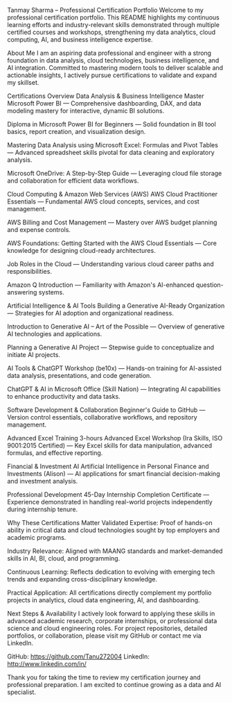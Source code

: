 Tanmay Sharma – Professional Certification Portfolio
Welcome to my professional certification portfolio. This README highlights my continuous learning efforts and industry-relevant skills demonstrated through multiple certified courses and workshops, strengthening my data analytics, cloud computing, AI, and business intelligence expertise.

About Me
I am an aspiring data professional and engineer with a strong foundation in data analysis, cloud technologies, business intelligence, and AI integration. Committed to mastering modern tools to deliver scalable and actionable insights, I actively pursue certifications to validate and expand my skillset.

Certifications Overview
Data Analysis & Business Intelligence
Master Microsoft Power BI — Comprehensive dashboarding, DAX, and data modeling mastery for interactive, dynamic BI solutions.

Diploma in Microsoft Power BI for Beginners — Solid foundation in BI tool basics, report creation, and visualization design.

Mastering Data Analysis using Microsoft Excel: Formulas and Pivot Tables — Advanced spreadsheet skills pivotal for data cleaning and exploratory analysis.

Microsoft OneDrive: A Step-by-Step Guide — Leveraging cloud file storage and collaboration for efficient data workflows.

Cloud Computing & Amazon Web Services (AWS)
AWS Cloud Practitioner Essentials — Fundamental AWS cloud concepts, services, and cost management.

AWS Billing and Cost Management — Mastery over AWS budget planning and expense controls.

AWS Foundations: Getting Started with the AWS Cloud Essentials — Core knowledge for designing cloud-ready architectures.

Job Roles in the Cloud — Understanding various cloud career paths and responsibilities.

Amazon Q Introduction — Familiarity with Amazon's AI-enhanced question-answering systems.

Artificial Intelligence & AI Tools
Building a Generative AI-Ready Organization — Strategies for AI adoption and organizational readiness.

Introduction to Generative AI – Art of the Possible — Overview of generative AI technologies and applications.

Planning a Generative AI Project — Stepwise guide to conceptualize and initiate AI projects.

AI Tools & ChatGPT Workshop (be10x) — Hands-on training for AI-assisted data analysis, presentations, and code generation.

ChatGPT & AI in Microsoft Office (Skill Nation) — Integrating AI capabilities to enhance productivity and data tasks.

Software Development & Collaboration
Beginner's Guide to GitHub — Version control essentials, collaborative workflows, and repository management.

Advanced Excel Training
3-hours Advanced Excel Workshop (Ira Skills, ISO 9001:2015 Certified) — Key Excel skills for data manipulation, advanced formulas, and effective reporting.

Financial & Investment AI
Artificial Intelligence in Personal Finance and Investments (Alison) — AI applications for smart financial decision-making and investment analysis.

Professional Development
45-Day Internship Completion Certificate — Experience demonstrated in handling real-world projects independently during internship tenure.

Why These Certifications Matter
Validated Expertise: Proof of hands-on ability in critical data and cloud technologies sought by top employers and academic programs.

Industry Relevance: Aligned with MAANG standards and market-demanded skills in AI, BI, cloud, and programming.

Continuous Learning: Reflects dedication to evolving with emerging tech trends and expanding cross-disciplinary knowledge.

Practical Application: All certifications directly complement my portfolio projects in analytics, cloud data engineering, AI, and dashboarding.

Next Steps & Availability
I actively look forward to applying these skills in advanced academic research, corporate internships, or professional data science and cloud engineering roles. For project repositories, detailed portfolios, or collaboration, please visit my GitHub or contact me via LinkedIn.

GitHub: https://github.com/Tanu272004
LinkedIn: http://www.linkedin.com/in/

Thank you for taking the time to review my certification journey and professional preparation. I am excited to continue growing as a data and AI specialist.
